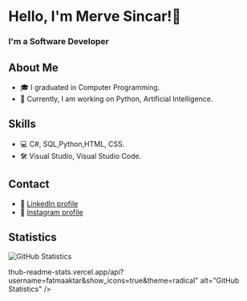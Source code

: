 # Hello, I'm Merve Sincar!👋  
### I'm a Software Developer

## About Me

- 🎓 I graduated in Computer Programming.
- 🌱 Currently, I am working on Python, Artificial Intelligence.


## Skills

- 💻 C#, SQL,Python,HTML, CSS.
- 🛠 Visual Studio, Visual Studio Code.

## Contact

- 💼 [LinkedIn profile](https://www.linkedin.com/in/merve-sincar-676002224/)
- 💼 [Instagram profile](https://www.instagram.com/merveesincar/?igsh=YjhoY3c0ZXQ5ZHI1)

  
## Statistics

<p align="left">
  <img src="https://github-readme-stats.vercel.app/api?username=mervesincar&show_icons=true&theme=radical" alt="GitHub Statistics" />
</p>thub-readme-stats.vercel.app/api?username=fatmaaktar&show_icons=true&theme=radical" alt="GitHub Statistics" />
</p>
